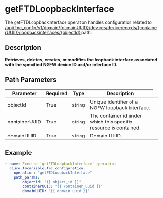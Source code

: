# getFTDLoopbackInterface

The getFTDLoopbackInterface operation handles configuration related to [/api/fmc_config/v1/domain/{domainUUID}/devices/devicerecords/{containerUUID}/loopbackinterfaces/{objectId}](/paths//api/fmc_config/v1/domain/{domain_uuid}/devices/devicerecords/{container_uuid}/loopbackinterfaces/{object_id}.md) path.&nbsp;
## Description
**Retrieves, deletes, creates, or modifies the loopback interface associated with the specified NGFW device ID and/or interface ID.**

## Path Parameters
| Parameter | Required | Type | Description |
| --------- | -------- | ---- | ----------- |
| objectId | True | string <td colspan=3> Unique identifier of a NGFW loopback interface. |
| containerUUID | True | string <td colspan=3> The container id under which this specific resource is contained. |
| domainUUID | True | string <td colspan=3> Domain UUID |

## Example
```yaml
- name: Execute 'getFTDLoopbackInterface' operation
  cisco.fmcansible.fmc_configuration:
    operation: "getFTDLoopbackInterface"
    path_params:
        objectId: "{{ object_id }}"
        containerUUID: "{{ container_uuid }}"
        domainUUID: "{{ domain_uuid }}"

```